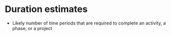 # Duration estimates

- Likely number of time periods that are required to complete an activity, a
  phase, or a project
